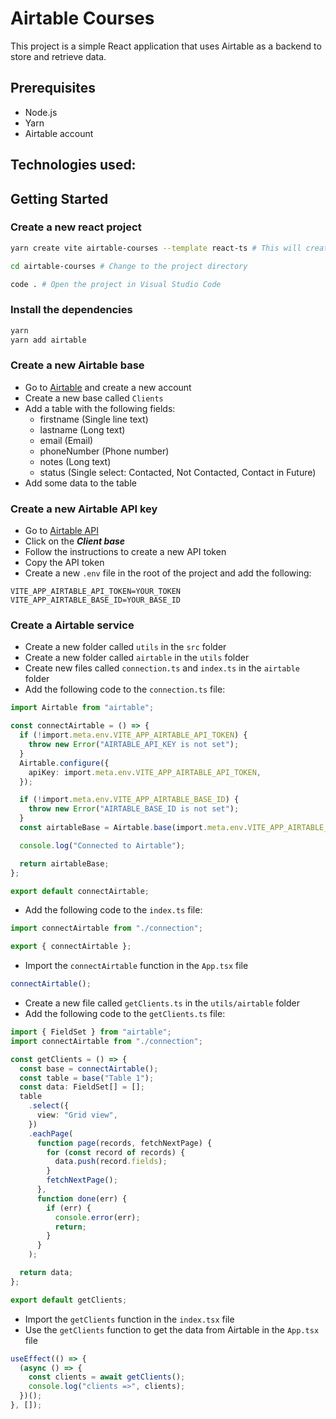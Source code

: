 # Airtable Courses

This project is a simple React application that uses Airtable as a backend to store and retrieve data.

## Prerequisites

- Node.js
- Yarn
- Airtable account

## Technologies used:

## Getting Started

### Create a new react project

```bash
yarn create vite airtable-courses --template react-ts # This will create a new react project with typescript

cd airtable-courses # Change to the project directory

code . # Open the project in Visual Studio Code
```

### Install the dependencies

```bash
yarn
yarn add airtable
```

### Create a new Airtable base

- Go to [Airtable](https://airtable.com/) and create a new account
- Create a new base called `Clients`
- Add a table with the following fields:
  - firstname (Single line text)
  - lastname (Long text)
  - email (Email)
  - phoneNumber (Phone number)
  - notes (Long text)
  - status (Single select: Contacted, Not Contacted, Contact in Future)
- Add some data to the table

### Create a new Airtable API key

- Go to [Airtable API](https://airtable.com/developers/web/api/introduction)
- Click on the _**Client base**_
- Follow the instructions to create a new API token
- Copy the API token
- Create a new `.env` file in the root of the project and add the following:

```env
VITE_APP_AIRTABLE_API_TOKEN=YOUR_TOKEN
VITE_APP_AIRTABLE_BASE_ID=YOUR_BASE_ID
```

### Create a Airtable service

- Create a new folder called `utils` in the `src` folder
- Create a new folder called `airtable` in the `utils` folder
- Create new files called `connection.ts` and `index.ts` in the `airtable` folder
- Add the following code to the `connection.ts` file:

```typescript
import Airtable from "airtable";

const connectAirtable = () => {
  if (!import.meta.env.VITE_APP_AIRTABLE_API_TOKEN) {
    throw new Error("AIRTABLE_API_KEY is not set");
  }
  Airtable.configure({
    apiKey: import.meta.env.VITE_APP_AIRTABLE_API_TOKEN,
  });

  if (!import.meta.env.VITE_APP_AIRTABLE_BASE_ID) {
    throw new Error("AIRTABLE_BASE_ID is not set");
  }
  const airtableBase = Airtable.base(import.meta.env.VITE_APP_AIRTABLE_BASE_ID);

  console.log("Connected to Airtable");

  return airtableBase;
};

export default connectAirtable;
```

- Add the following code to the `index.ts` file:

```typescript
import connectAirtable from "./connection";

export { connectAirtable };
```

- Import the `connectAirtable` function in the `App.tsx` file

```typescript
connectAirtable();
```

- Create a new file called `getClients.ts` in the `utils/airtable` folder
- Add the following code to the `getClients.ts` file:

```typescript
import { FieldSet } from "airtable";
import connectAirtable from "./connection";

const getClients = () => {
  const base = connectAirtable();
  const table = base("Table 1");
  const data: FieldSet[] = [];
  table
    .select({
      view: "Grid view",
    })
    .eachPage(
      function page(records, fetchNextPage) {
        for (const record of records) {
          data.push(record.fields);
        }
        fetchNextPage();
      },
      function done(err) {
        if (err) {
          console.error(err);
          return;
        }
      }
    );

  return data;
};

export default getClients;
```

- Import the `getClients` function in the `index.tsx` file
- Use the `getClients` function to get the data from Airtable in the `App.tsx` file

```typescript
useEffect(() => {
  (async () => {
    const clients = await getClients();
    console.log("clients =>", clients);
  })();
}, []);
```
